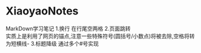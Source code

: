 # XiaoyaoNotes
MarkDown学习笔记
1.换行 在行尾空两格
2.页面跳转  
实质上是利用了网页的锚点,注意一些特殊符号(圆括号/小数点)将被去除,空格将转为短横线-
3.标题降级 通过多个#号实现
